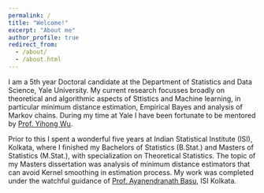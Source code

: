 ```yaml
---
permalink: /
title: "Welcome!"
excerpt: "About me"
author_profile: true
redirect_from: 
  - /about/
  - /about.html
---
```


I am a 5th year Doctoral candidate at the Department of Statistics and Data Science, Yale University. My current research focusses broadly on theoretical and algorithmic aspects of Sttistics and Machine learning, in particular minimum distance estimation, Empirical Bayes and analysis of Markov chains. During my time at Yale I have been fortunate to be mentored by [Prof. Yihong Wu](http://www.stat.yale.edu/~yw562/).

Prior to this I spent a wonderful five years at Indian Statistical Institute (ISI), Kolkata, where I finished my Bachelors of Statistics (B.Stat.) and Masters of Statistics (M.Stat.), with specialization on Theoretical Statistics. The topic of my Masters dissertation was analysis of minimum distance estimators that can avoid Kernel smoothing in estimation process. My work was completed under the watchful guidance of [Prof. Ayanendranath Basu](https://www.isical.ac.in/~ayanbasu/), ISI Kolkata.

